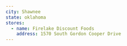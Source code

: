 ```yaml
---
city: Shawnee
state: oklahoma
stores:
  - name: Firelake Discount Foods
    address: 1570 South Gordon Cooper Drive
---
```

